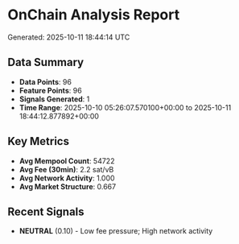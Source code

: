 # OnChain Analysis Report
Generated: 2025-10-11 18:44:14 UTC

## Data Summary
- **Data Points**: 96
- **Feature Points**: 96
- **Signals Generated**: 1
- **Time Range**: 2025-10-10 05:26:07.570100+00:00 to 2025-10-11 18:44:12.877892+00:00

## Key Metrics
- **Avg Mempool Count**: 54722
- **Avg Fee (30min)**: 2.2 sat/vB
- **Avg Network Activity**: 1.000
- **Avg Market Structure**: 0.667

## Recent Signals
- **NEUTRAL** (0.10) - Low fee pressure; High network activity
